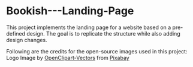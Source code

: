 # Bookish---Landing-Page
This project implements the landing page for a website based on a pre-defined design. The goal is to replicate the structure while also adding design changes.


Following are the credits for the open-source images used in this project: 
Logo Image by <a href="https://pixabay.com/users/openclipart-vectors-30363/?utm_source=link-attribution&utm_medium=referral&utm_campaign=image&utm_content=2026675">OpenClipart-Vectors</a> from <a href="https://pixabay.com//?utm_source=link-attribution&utm_medium=referral&utm_campaign=image&utm_content=2026675">Pixabay</a>